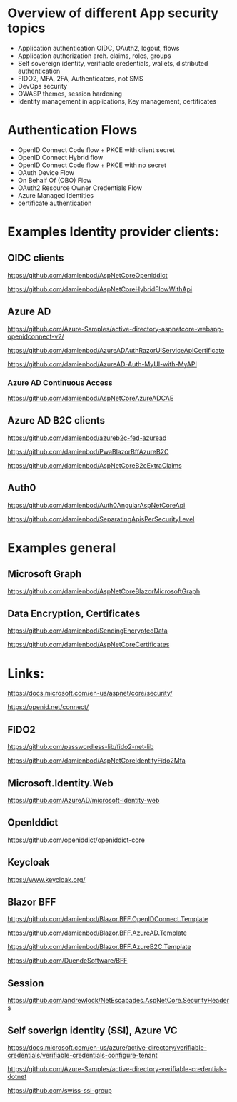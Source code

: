 
# Overview of different App security topics 

- Application authentication OIDC, OAuth2, logout, flows
- Application authorization arch. claims, roles, groups 
- Self sovereign identity, verifiable credentials, wallets, distributed authentication
- FIDO2, MFA, 2FA, Authenticators, not SMS 
- DevOps security
- OWASP themes, session hardening
- Identity management in applications, Key management, certificates

# Authentication Flows

- OpenID Connect Code flow + PKCE with client secret 
- OpenID Connect Hybrid flow
- OpenID Connect Code flow + PKCE with no secret
- OAuth Device Flow
- On Behalf Of (OBO) Flow
- OAuth2 Resource Owner Credentials Flow
- Azure Managed Identities
- certificate authentication

# Examples Identity provider clients:

## OIDC clients

https://github.com/damienbod/AspNetCoreOpeniddict

https://github.com/damienbod/AspNetCoreHybridFlowWithApi

## Azure AD

https://github.com/Azure-Samples/active-directory-aspnetcore-webapp-openidconnect-v2/

https://github.com/damienbod/AzureADAuthRazorUiServiceApiCertificate

https://github.com/damienbod/AzureAD-Auth-MyUI-with-MyAPI

### Azure AD Continuous Access

https://github.com/damienbod/AspNetCoreAzureADCAE

## Azure AD B2C clients

https://github.com/damienbod/azureb2c-fed-azuread

https://github.com/damienbod/PwaBlazorBffAzureB2C

https://github.com/damienbod/AspNetCoreB2cExtraClaims

## Auth0

https://github.com/damienbod/Auth0AngularAspNetCoreApi

https://github.com/damienbod/SeparatingApisPerSecurityLevel

# Examples general

## Microsoft Graph

https://github.com/damienbod/AspNetCoreBlazorMicrosoftGraph

## Data Encryption, Certificates

https://github.com/damienbod/SendingEncryptedData

https://github.com/damienbod/AspNetCoreCertificates

# Links:

https://docs.microsoft.com/en-us/aspnet/core/security/

https://openid.net/connect/

## FIDO2

https://github.com/passwordless-lib/fido2-net-lib

https://github.com/damienbod/AspNetCoreIdentityFido2Mfa

## Microsoft.Identity.Web

https://github.com/AzureAD/microsoft-identity-web

## OpenIddict

https://github.com/openiddict/openiddict-core

## Keycloak

https://www.keycloak.org/

## Blazor BFF

https://github.com/damienbod/Blazor.BFF.OpenIDConnect.Template

https://github.com/damienbod/Blazor.BFF.AzureAD.Template

https://github.com/damienbod/Blazor.BFF.AzureB2C.Template

https://github.com/DuendeSoftware/BFF

## Session

https://github.com/andrewlock/NetEscapades.AspNetCore.SecurityHeaders

## Self soverign identity (SSI), Azure VC

https://docs.microsoft.com/en-us/azure/active-directory/verifiable-credentials/verifiable-credentials-configure-tenant

https://github.com/Azure-Samples/active-directory-verifiable-credentials-dotnet

https://github.com/swiss-ssi-group
